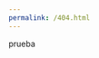 ```yaml
---
permalink: /404.html
---
```

<!DOCTYPE html>
<html>
<head>
	<meta charset="utf-8">
	<meta name="viewport" content="width=device-width, initial-scale=1">
	<title></title>
</head>


<body>
	<p>prueba</p>


</body>


</html>
